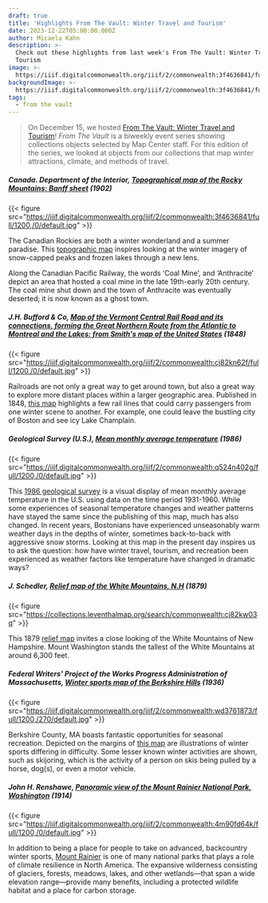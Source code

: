 ```yaml
---
draft: true
title: 'Highlights From The Vault: Winter Travel and Tourism'
date: 2023-12-22T05:00:00.000Z
author: Micaela Kahn
description: >-
  Check out these highlights from last week's From The Vault: Winter Travel and
  Tourism
image: >-
  https://iiif.digitalcommonwealth.org/iiif/2/commonwealth:3f4636841/full/1200,/0/default.jpg
backgroundImage: >-
  https://iiif.digitalcommonwealth.org/iiif/2/commonwealth:3f4636841/full/1200,/0/default.jpg
tags:
  - from the vault
---
```


> On December 15, we hosted [From The Vault: Winter Travel and Tourism](https://www.leventhalmap.org/event/from-the-vault-collections-showing-winter-travel-and-tourism/ "From The Vault: Winter Travel and Tourism")! *From The Vault* is a biweekly event series showing collections objects selected by Map Center staff. For this edition of the series, we looked at objects from our collections that map winter attractions, climate, and methods of travel.

##### Canada. Department of the Interior, [Topographical map of the Rocky Mountains: Banff sheet](https://collections.leventhalmap.org/search/commonwealth:3f463683r "Topographical map of the Rocky Mountains: Banff sheet") (1902)

{{< figure src="https://iiif.digitalcommonwealth.org/iiif/2/commonwealth:3f4636841/full/1200,/0/default.jpg" >}}

The Canadian Rockies are both a winter wonderland and a summer paradise. This [topographic map](https://collections.leventhalmap.org/search/commonwealth:3f463683r "topographic map") inspires looking at the winter imagery of snow-capped peaks and frozen lakes through a new lens.

Along the Canadian Pacific Railway, the words ‘Coal Mine’, and ‘Anthracite’ depict an area that hosted a coal mine in the late 19th-early 20th century. The coal mine shut down and the town of Anthracite was eventually deserted; it is now known as a ghost town.

##### J.H. Bufford & Co, [Map of the Vermont Central Rail Road and its connections, forming the Great Northern Route from the Atlantic to Montreal and the Lakes: from Smith's map of the United States](https://collections.leventhalmap.org/search/commonwealth:cj82kn615 "Map of the Vermont Central Rail Road and its connections, forming the Great Northern Route from the Atlantic to Montreal and the Lakes: from Smith's map of the United States") (1848)

{{< figure src="https://iiif.digitalcommonwealth.org/iiif/2/commonwealth:cj82kn62f/full/1200,/0/default.jpg" >}}

Railroads are not only a great way to get around town, but also a great way to explore more distant places within a larger geographic area. Published in 1848, [this map](https://collections.leventhalmap.org/search/commonwealth:cj82kn615 "this map") highlights a few rail lines that could carry passengers from one winter scene to another. For example, one could leave the bustling city of Boston and see icy Lake Champlain.

##### Geological Survey (U.S.), [Mean monthly average temperature](https://collections.leventhalmap.org/search/commonwealth:q524n4016 "Mean monthly average temperature") (1986)

{{< figure src="https://iiif.digitalcommonwealth.org/iiif/2/commonwealth:q524n402g/full/1200,/0/default.jpg" >}}

This [1986 geological survey](https://collections.leventhalmap.org/search/commonwealth:q524n4016 "1986 geological survey") is a visual display of mean monthly average temperature in the U.S. using data on the time period 1931-1960. While some experiences of seasonal temperature changes and weather patterns have stayed the same since the publishing of this map, much has also changed. In recent years, Bostonians have experienced unseasonably warm weather days in the depths of winter, sometimes back-to-back with aggressive snow storms. Looking at this map in the present day inspires us to ask the question: how have winter travel, tourism, and recreation been experienced as weather factors like temperature have changed in dramatic ways?

##### J. Schedler, [Relief map of the White Mountains, N.H](https://collections.leventhalmap.org/search/commonwealth:cj82kw03q "Relief map of the White Mountains, N.H") (1879)

{{< figure src="https://collections.leventhalmap.org/search/commonwealth:cj82kw03q" >}}

This 1879 [relief map](https://collections.leventhalmap.org/search/commonwealth:cj82kw03q "relief map") invites a close looking of the White Mountains of New Hampshire. Mount Washington stands the tallest of the White Mountains at around 6,300 feet. 

##### Federal Writers' Project of the Works Progress Administration of Massachusetts, [Winter sports map of the Berkshire Hills](https://collections.leventhalmap.org/search/commonwealth:wd376186t "Winter sports map of the Berkshire Hills") (1936)

{{< figure src="https://iiif.digitalcommonwealth.org/iiif/2/commonwealth:wd3761873/full/1200,/270/default.jpg" >}}

Berkshire County, MA boasts fantastic opportunities for seasonal recreation. Depicted on the margins of [this map](https://collections.leventhalmap.org/search/commonwealth:wd376186t "this map") are illustrations of winter sports differing in difficulty. Some lesser known winter activities are shown, such as skijoring, which is the activity of a person on skis being pulled by a horse, dog(s), or even a motor vehicle.

##### John H. Renshawe, [Panoramic view of the Mount Rainier National Park, Washington](https://collections.leventhalmap.org/search/commonwealth:4m90fd639 "Panoramic view of the Mount Rainier National Park, Washington") (1914)

{{< figure src="https://iiif.digitalcommonwealth.org/iiif/2/commonwealth:4m90fd64k/full/1200,/0/default.jpg" >}}

In addition to being a place for people to take on advanced, backcountry winter sports, [Mount Rainier](https://collections.leventhalmap.org/search/commonwealth:4m90fd639 "Mount Rainier") is one of many national parks that plays a role of climate resilience in North America. The expansive wilderness consisting of glaciers, forests, meadows, lakes, and other wetlands—that span a wide elevation range—provide many benefits, including a protected wildlife habitat and a place for carbon storage.
